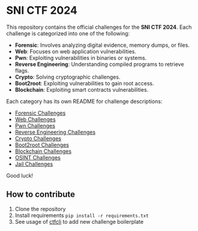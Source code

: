# SNI CTF 2024

This repository contains the official challenges for the **SNI CTF 2024**. Each challenge is categorized into one of the following:

- **Forensic**: Involves analyzing digital evidence, memory dumps, or files.
- **Web**: Focuses on web application vulnerabilities.
- **Pwn**: Exploiting vulnerabilities in binaries or systems.
- **Reverse Engineering**: Understanding compiled programs to retrieve flags.
- **Crypto**: Solving cryptographic challenges.
- **Boot2root**: Exploiting vulnerabilities to gain root access.
- **Blockchain**: Exploiting smart contracts vulnerabilities.

Each category has its own README for challenge descriptions:

- [Forensic Challenges](Forensic)
- [Web Challenges](Web)
- [Pwn Challenges](Pwn)
- [Reverse Engineering Challenges](Rev)
- [Crypto Challenges](Crypto)
- [Boot2root Challenges](Boot2root)
- [Blockchain Challenges](Blockchain)
- [OSINT Challenges](OSINT)
- [Jail Challenges](Jail)

Good luck!

## How to contribute
1. Clone the repository
2. Install requirements `pip install -r requirements.txt`
3. See usage of [ctfcli](https://github.com/CTFd/ctfcli) to add new challenge boilerplate
